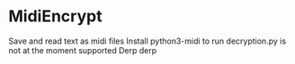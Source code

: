 # MidiEncrypt
Save and read text as midi files
Install python3-midi to run
decryption.py is not at the moment supported
Derp derp
